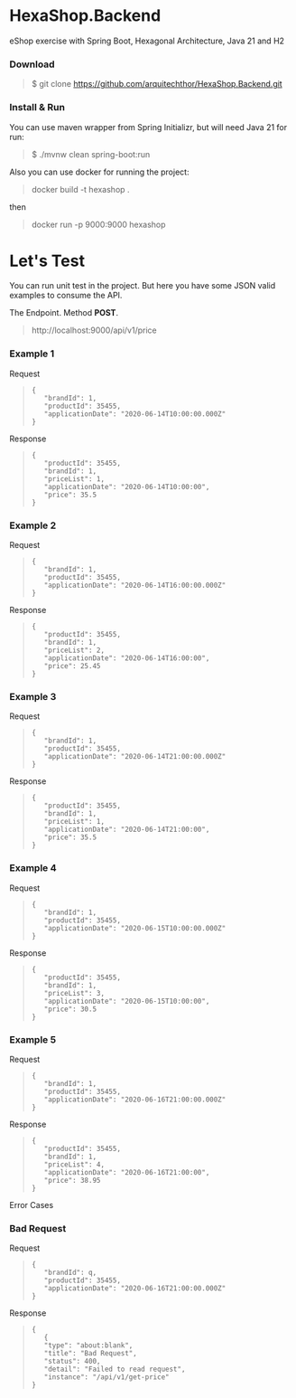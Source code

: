 # HexaShop.Backend
eShop exercise with Spring Boot, Hexagonal Architecture, Java 21 and H2

### Download
> $ git clone https://github.com/arquitechthor/HexaShop.Backend.git

### Install & Run
You can use maven wrapper from Spring Initializr, but will need Java 21 for run:
> $ ./mvnw clean spring-boot:run

Also you can use docker for running the project:
> docker build -t hexashop .

then
> docker run -p 9000:9000 hexashop

# Let's Test
You can run unit test in the project. But here you
have some JSON valid examples to consume the API.

The Endpoint. Method **POST**.
> http://localhost:9000/api/v1/price

### Example 1
Request
>``` 
>{
>    "brandId": 1,
>    "productId": 35455,
>    "applicationDate": "2020-06-14T10:00:00.000Z"
>}
> ```
Response
>``` 
>{
>    "productId": 35455,
>    "brandId": 1,
>    "priceList": 1,
>    "applicationDate": "2020-06-14T10:00:00",
>    "price": 35.5
>}
> ```

### Example 2

Request
>``` 
>{
>    "brandId": 1,
>    "productId": 35455,
>    "applicationDate": "2020-06-14T16:00:00.000Z"
>}
> ```
Response
>``` 
>{
>    "productId": 35455,
>    "brandId": 1,
>    "priceList": 2,
>    "applicationDate": "2020-06-14T16:00:00",
>    "price": 25.45
>}
> ```

### Example 3

Request
>``` 
>{
>    "brandId": 1,
>    "productId": 35455,
>    "applicationDate": "2020-06-14T21:00:00.000Z"
>}
> ```
Response
>``` 
>{
>    "productId": 35455,
>    "brandId": 1,
>    "priceList": 1,
>    "applicationDate": "2020-06-14T21:00:00",
>    "price": 35.5
>}
> ```


### Example 4

Request
>``` 
>{
>    "brandId": 1,
>    "productId": 35455,
>    "applicationDate": "2020-06-15T10:00:00.000Z"
>}
> ```
Response
>``` 
>{
>    "productId": 35455,
>    "brandId": 1,
>    "priceList": 3,
>    "applicationDate": "2020-06-15T10:00:00",
>    "price": 30.5
>}
> ```

### Example 5

Request
>``` 
>{
>    "brandId": 1,
>    "productId": 35455,
>    "applicationDate": "2020-06-16T21:00:00.000Z"
>}
> ```
Response
>``` 
>{
>    "productId": 35455,
>    "brandId": 1,
>    "priceList": 4,
>    "applicationDate": "2020-06-16T21:00:00",
>    "price": 38.95
>}
> ```

Error Cases

### Bad Request

Request
>``` 
>{
>    "brandId": q,
>    "productId": 35455,
>    "applicationDate": "2020-06-16T21:00:00.000Z"
>}
> ```
Response
>``` 
>{
>    {
>    "type": "about:blank",
>    "title": "Bad Request",
>    "status": 400,
>    "detail": "Failed to read request",
>    "instance": "/api/v1/get-price"
>}
> ```